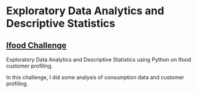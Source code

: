 # Exploratory Data Analytics and Descriptive Statistics

## [Ifood Challenge](https://github.com/carlamendescms/exploratory-data-descriptive-statistics/tree/main/ifood-analysis)


Exploratory Data Analytics and Descriptive Statistics using Python on Ifood customer profiling. 

In this challenge, I did some analysis of consumption data and customer profiling.